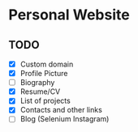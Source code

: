 # Personal Website

## TODO
- [x] Custom domain
- [x] Profile Picture
- [ ] Biography
- [x] Resume/CV
- [x] List of projects
- [x] Contacts and other links
- [ ] Blog (Selenium Instagram)
